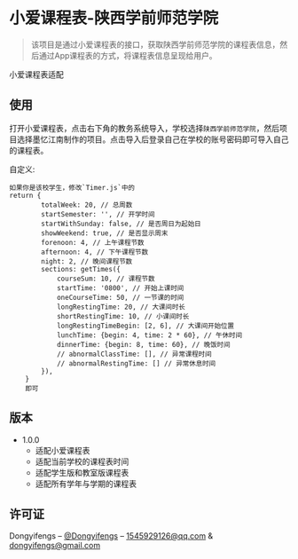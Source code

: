 # 小爱课程表-陕西学前师范学院
> 该项目是通过小爱课程表的接口，获取陕西学前师范学院的课程表信息，然后通过App课程表的方式，将课程表信息呈现给用户。

小爱课程表适配
## 使用

打开小爱课程表，点击右下角的教务系统导入，学校选择`陕西学前师范学院`，然后项目选择墨忆江南制作的项目。点击导入后登录自己在学校的账号密码即可导入自己的课程表。


自定义:

```edit
如果你是该校学生，修改`Timer.js`中的
return {
        totalWeek: 20, // 总周数
        startSemester: '', // 开学时间
        startWithSunday: false, // 是否周日为起始日
        showWeekend: true, // 是否显示周末
        forenoon: 4, // 上午课程节数
        afternoon: 4, // 下午课程节数
        night: 2, // 晚间课程节数
        sections: getTimes({
            courseSum: 10, // 课程节数
            startTime: '0800', // 开始上课时间
            oneCourseTime: 50, // 一节课的时间
            longRestingTime: 20, // 大课间时长
            shortRestingTime: 10, // 小课间时长
            longRestingTimeBegin: [2, 6], // 大课间开始位置
            lunchTime: {begin: 4, time: 2 * 60}, // 午休时间
            dinnerTime: {begin: 8, time: 60}, // 晚饭时间
            // abnormalClassTime: [], // 异常课程时间
            // abnormalRestingTime: [] // 异常休息时间
        }),
    }
    即可
```

## 版本

* 1.0.0
    * 适配小爱课程表
    * 适配当前学校的课程表时间
    * 适配学生版和教室版课程表
    * 适配所有学年与学期的课程表

## 许可证

Dongyifengs – [@Dongyifengs](https://Github.com/Dongyifengs) – 1545929126@qq.com & dongyifengs@gmail.com


